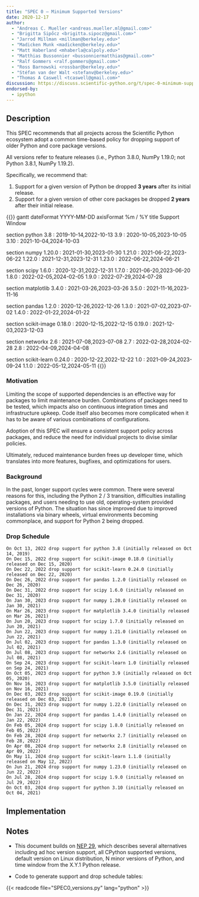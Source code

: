 ```yaml
---
title: "SPEC 0 — Minimum Supported Versions"
date: 2020-12-17
author:
  - "Andreas C. Mueller <andreas.mueller.ml@gmail.com>"
  - "Brigitta Sipőcz <brigitta.sipocz@gmail.com>"
  - "Jarrod Millman <millman@berkeley.edu>"
  - "Madicken Munk <madicken@berkeley.edu>"
  - "Matt Haberland <mhaberla@calpoly.edu>"
  - "Matthias Bussonnier <bussonniermatthias@gmail.com>"
  - "Ralf Gommers <ralf.gommers@gmail.com>"
  - "Ross Barnowski <rossbar@berkeley.edu>"
  - "Stéfan van der Walt <stefanv@berkeley.edu>"
  - "Thomas A Caswell <tcaswell@gmail.com>"
discussion: https://discuss.scientific-python.org/t/spec-0-minimum-supported-versions/33
endorsed-by:
  - ipython
---
```


## Description

This SPEC recommends that all projects across the Scientific Python ecosystem adopt a common time-based policy for dropping support of older Python and core package versions.

All versions refer to feature releases (i.e., Python 3.8.0, NumPy 1.19.0; not Python 3.8.1, NumPy 1.19.2).

Specifically, we recommend that:

1. Support for a given version of Python be dropped **3 years** after its initial release.
2. Support for a given version of other core packages be dropped **2 years** after their initial release.

<!-- prettier-ignore-start -->
{{<mermaid>}}
gantt
dateFormat  YYYY-MM-DD
axisFormat  %m / %Y
title Support Window


section python
3.8  :     2019-10-14,2022-10-13
3.9  :     2020-10-05,2023-10-05
3.10  :     2021-10-04,2024-10-03

section numpy
1.20.0  :     2021-01-30,2023-01-30
1.21.0  :     2021-06-22,2023-06-22
1.22.0  :     2021-12-31,2023-12-31
1.23.0  :     2022-06-22,2024-06-21

section scipy
1.6.0  :     2020-12-31,2022-12-31
1.7.0  :     2021-06-20,2023-06-20
1.8.0  :     2022-02-05,2024-02-05
1.9.0  :     2022-07-29,2024-07-28

section matplotlib
3.4.0  :     2021-03-26,2023-03-26
3.5.0  :     2021-11-16,2023-11-16

section pandas
1.2.0  :     2020-12-26,2022-12-26
1.3.0  :     2021-07-02,2023-07-02
1.4.0  :     2022-01-22,2024-01-22

section scikit-image
0.18.0  :     2020-12-15,2022-12-15
0.19.0  :     2021-12-03,2023-12-03

section networkx
2.6  :     2021-07-08,2023-07-08
2.7  :     2022-02-28,2024-02-28
2.8  :     2022-04-09,2024-04-08

section scikit-learn
0.24.0  :     2020-12-22,2022-12-22
1.0  :     2021-09-24,2023-09-24
1.1.0  :     2022-05-12,2024-05-11
{{</mermaid>}}
<!-- prettier-ignore-end -->

### Motivation

Limiting the scope of supported dependencies is an effective way for packages to limit maintenance burden.
Combinations of packages need to be tested, which impacts also on continuous integration times and infrastructure upkeep.
Code itself also becomes more complicated when it has to be aware of various combinations of configurations.

Adoption of this SPEC will ensure a consistent support policy across packages, and reduce the need for individual projects to divise similar policies.

Ultimately, reduced maintenance burden frees up developer time, which translates into more features, bugfixes, and optimizations for users.

### Background

In the past, longer support cycles were common.
There were several reasons for this, including the Python 2 / 3 transition, difficulties installing packages, and users needing to use old, operating-system provided versions of Python.
The situation has since improved due to improved installations via binary wheels, virtual environments becoming commonplace, and support for Python 2 being dropped.

### Drop Schedule

    On Oct 13, 2022 drop support for python 3.8 (initially released on Oct 14, 2019)
    On Dec 15, 2022 drop support for scikit-image 0.18.0 (initially released on Dec 15, 2020)
    On Dec 22, 2022 drop support for scikit-learn 0.24.0 (initially released on Dec 22, 2020)
    On Dec 26, 2022 drop support for pandas 1.2.0 (initially released on Dec 26, 2020)
    On Dec 31, 2022 drop support for scipy 1.6.0 (initially released on Dec 31, 2020)
    On Jan 30, 2023 drop support for numpy 1.20.0 (initially released on Jan 30, 2021)
    On Mar 26, 2023 drop support for matplotlib 3.4.0 (initially released on Mar 26, 2021)
    On Jun 20, 2023 drop support for scipy 1.7.0 (initially released on Jun 20, 2021)
    On Jun 22, 2023 drop support for numpy 1.21.0 (initially released on Jun 22, 2021)
    On Jul 02, 2023 drop support for pandas 1.3.0 (initially released on Jul 02, 2021)
    On Jul 08, 2023 drop support for networkx 2.6 (initially released on Jul 08, 2021)
    On Sep 24, 2023 drop support for scikit-learn 1.0 (initially released on Sep 24, 2021)
    On Oct 05, 2023 drop support for python 3.9 (initially released on Oct 05, 2020)
    On Nov 16, 2023 drop support for matplotlib 3.5.0 (initially released on Nov 16, 2021)
    On Dec 03, 2023 drop support for scikit-image 0.19.0 (initially released on Dec 03, 2021)
    On Dec 31, 2023 drop support for numpy 1.22.0 (initially released on Dec 31, 2021)
    On Jan 22, 2024 drop support for pandas 1.4.0 (initially released on Jan 22, 2022)
    On Feb 05, 2024 drop support for scipy 1.8.0 (initially released on Feb 05, 2022)
    On Feb 28, 2024 drop support for networkx 2.7 (initially released on Feb 28, 2022)
    On Apr 08, 2024 drop support for networkx 2.8 (initially released on Apr 09, 2022)
    On May 11, 2024 drop support for scikit-learn 1.1.0 (initially released on May 12, 2022)
    On Jun 21, 2024 drop support for numpy 1.23.0 (initially released on Jun 22, 2022)
    On Jul 28, 2024 drop support for scipy 1.9.0 (initially released on Jul 29, 2022)
    On Oct 03, 2024 drop support for python 3.10 (initially released on Oct 04, 2021)

## Implementation

<!--
Discuss how this would be implemented.
-->

<!--
### Core Project Endorsement

Discuss what it means for a core project to endorse this SPEC.
-->
<!--

### Ecosystem Adoption

Discuss what it means for a project to adopt this SPEC.
-->

## Notes

- This document builds on [NEP 29](https://numpy.org/neps/nep-0029-deprecation_policy.html), which describes several alternatives including ad hoc version support, all CPython supported versions, default version on Linux distribution, N minor versions of Python, and time window from the X.Y.1 Python release.

- Code to generate support and drop schedule tables:

{{< readcode file="SPEC0_versions.py" lang="python" >}}
